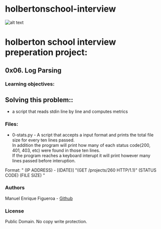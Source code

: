 # holbertonschool-interview
![alt text](https://external-content.duckduckgo.com/iu/?u=https%3A%2F%2Fwww.holbertonschool.com%2Fholberton-logo-simple.png&f=1&nofb=1)

# holberton school interview preperation project:
## 0x06. Log Parsing

### Learning objectives:
## Solving this problem::
* a script that reads stdin line by line and computes metrics

### Files:
* 0-stats.py - A script that accepts a input format and prints the total file size for every ten lines passed.\
    In addition the program will print how many of each status code(200, 401, 403, etc) were found in those ten lines.\
    If the program reaches a keyboard interupt it will print however many lines passed before interuption.

Format:
" (IP ADDRESS) - [(DATE)] "(GET /projects/260 HTTP/1.1)" (STATUS CODE) (FILE SIZE) "

### Authors
Manuel Enrique Figueroa - [Github](https://github.com/FicusCarica308)

### License
Public Domain. No copy write protection.
